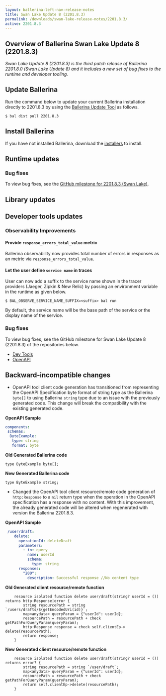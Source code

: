 ```yaml
---
layout: ballerina-left-nav-release-notes
title: Swan Lake Update 8 (2201.8.3) 
permalink: /downloads/swan-lake-release-notes/2201.8.3/
active: 2201.8.3
---
```


## Overview of Ballerina Swan Lake Update 8 (2201.8.3)

<em>Swan Lake Update 8 (2201.8.3) is the third patch release of Ballerina 2201.8.0 (Swan Lake Update 8) and it includes a new set of bug fixes to the runtime and developer tooling.</em>

## Update Ballerina

Run the command below to update your current Ballerina installation directly to 2201.8.3 by using the [Ballerina Update Tool](/learn/update-tool/) as follows.

```
$ bal dist pull 2201.8.3
```

## Install Ballerina

If you have not installed Ballerina, download the [installers](/downloads/#swanlake) to install.

## Runtime updates

### Bug fixes

To view bug fixes, see the [GitHub milestone for 2201.8.3 (Swan Lake)](https://github.com/ballerina-platform/ballerina-lang/issues?q=is%3Aissue+milestone%3A2201.8.3+label%3AType%2FBug+is%3Aclosed+label%3ATeam%2FjBallerina).

## Library updates

## Developer tools updates

### Observability Improvements

#### Provide `response_errors_total_value` metric

Ballerina observability now provides total number of errors in responses as an metric via `response_errors_total_value`.

#### Let the user define `service name` in traces

User can now add a suffix to the service name shown in the tracer providers (Jaeger, Zipkin & New Relic) by passing an environment variable in the runtime as given below. 

```
$ BAL_OBSERVE_SERVICE_NAME_SUFFIX=<suffix> bal run
```

By default, the service name will be the base path of the service or the display name of the service.

### Bug fixes
To view bug fixes, see the GitHub milestone for Swan Lake Update 8 (2201.8.3) of the repositories below.

- [Dev Tools](https://github.com/ballerina-platform/ballerina-lang/issues?q=is%3Aissue+milestone%3A2201.8.3+label%3ATeam%2FDevTools+label%3AType%2FBug+is%3Aclosed)
- [OpenAPI](https://github.com/ballerina-platform/ballerina-library/issues?q=is%3Aissue+label%3Amodule%2Fopenapi-tools+label%3AType%2FBug+milestone%3A2201.8.3+is%3Aclosed)

## Backward-incompatible changes

- OpenAPI tool client code generation has transitioned from representing the OpenAPI Specification byte format of string type as the Ballerina `byte[]` to using Ballerina `string` type due to an issue with the previously generated code. This change will break the compatibility with the existing generated code.

**OpenAPI Sample**
```yaml
components:
 schemas:
  ByteExample:
   type: string
   format: byte
```
**Old Generated Ballerina code**
```ballerina
type ByteExample byte[];
```
**New Generated Ballerina code**
```ballerina
type ByteExample string;
```
- Changed the OpenAPI tool client resource/remote code generation of `http:Response` to a `nil` return type when the operation in the OpenAPI specification has a response with no content. With this improvement, the already generated code will be altered when regenerated with version the Ballerina 2201.8.3.

**OpenAPI Sample**
```yaml
 /user/draft:
    delete:
      operationId: deleteDraft
      parameters:
        - in: query
          name: userId
          schema:
            type: string    
      responses:
        "200":
          description: Successful response //No content type
```
**Old Generated client resource/remote function**
```ballerina
    resource isolated function delete user/draft(string? userId = ()) returns http:Response|error {
        string resourcePath = string `/users/drafts/${getEncodedUri(id)}`;
        map<anydata> queryParam = {"userId": userId};
        resourcePath = resourcePath + check getPathForQueryParam(queryParam);
        http:Response response = check self.clientEp-> delete(resourcePath);
        return response;
    }
```
**New Generated client resource/remote function**
```ballerina
    resource isolated function delete user/draft(string? userId = ()) returns error? {
        string resourcePath = string `/user/draft`;
        map<anydata> queryParam = {"userId": userId};
        resourcePath = resourcePath + check getPathForQueryParam(queryParam);
        return self.clientEp->delete(resourcePath);
    }
```